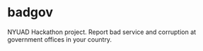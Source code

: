 badgov
======

NYUAD Hackathon project. Report bad service and corruption at government offices in your country.
